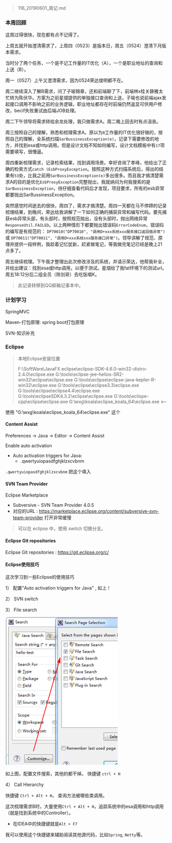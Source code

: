 > 116_20190601_周记.md

### 本周回顾

这周过得很快，现在都有点不记得了。

上周五就开始澄清需求了，上周四（0523）是版本日，周五（0524）澄清下月版本需求。

当时分了两个任务，一个是不记工作量的IT优化（A），一个是职业地址的查询和上送（B）。

周一（0527）上午又澄清需求，因为0524荣达俊明都不在。

周二继续深入了解B需求，问了子喻锦章，还和前端聊了下，前端林x桂关静雅太忙转为陈伏华。方案为之前星熠提供的单独接口查询和上送，子喻也说前端ajax发起接口调用不影响之前的业务逻辑，职业地址都存在时前端仍然返显可供用户修改，becif失败重试由后端JOB处理。

周二下午领导将需求转给余龙处理，我只做需求A。周二晚上回去时有点沮丧。

周三按照自己的理解，熟悉和梳理需求A。原以为`0`工作量的IT优化很好做的，按照自己的理解，全系统扫描`SarBussinessException(e)`，记录下需要修改的地方，并找到esa或http调用。但是设计文档不知如何编写，设计文档模板中有`17`项需要填写，很懵逼。

周四重新梳理需求，记录检索结果，找到调用场景。幸好咨询了孝峰，他给出了正确的检索方式`catch (EsbProxyException`。按照这种方式扫描系统后，得出的结果有`53`处，比我之前用`SarBussinessException(e)`多出很多。而且我才搞清楚需求A的目的是优化`EsbProxyException`完整抛出，我就纳闷为何我搜索的是`SarBussinessException`，待仔细查看代码后才发现，项目要求，所有的esb异常都要抛出SarBussinessException。

突然感觉时间逝去的很快，周四了，需求才搞清楚。周四一天都在马不停蹄的记录梳理结果，到晚间，荣达给我讲解了一下如何正确的捕获异常和编写代码。要先捕获esb异常头部，有头部时，按照规范抛出，没有头部时，抛出网络异常`ResponseUtil.FAILED`。以上两种情形下都要抛出错误码`ErrorCodeEnum`，错误码的编写是有规范的： `DP70010("DP70010", "调用D+xxx系统xxx服务接口返回值异常")` 或 `DP70011("DP70011", "调用D+xxx系统xxx服务接口异常")`。领导讲解了规范、原理并提供一段样例，我趁着记忆犹新，赶紧做笔记，等我做完笔记已经是晚上21点多了。

周五继续梳理。下午我才整理出此次修改涉及的系统，并请示荣达，他帮我补全，并给出建议：找到esa或http调用，以便于测试。星熠给了我fat环境下的测试url。周五18:12分后二组全员（除剑哥）去吃饭唱K。

> 此记录转移到QQ邮箱记事本中。


### 计划学习

SpringMVC

Maven-打包原理: spring boot打包原理

SVN-知识补充

### Eclipse

> 本地Eclipse安装位置
> 
> F:\SoftWare\JavaFX eclipse\eclipse-SDK-4.6.0-win32-distro-2.4.0\eclipse.exe
G:\tools\eclipse-jee-helios-SR2-win32\eclipse\eclipse.exe
G:\tools\eclipse\eclipse-java-kepler-R-win32\eclipse.exe
G:\tools\eclipse\eclipse3.3\eclipse.exe
G:\tools\eclipse\eclipse4.4\eclipse.exe
G:\tools\eclipseSDK4.3.2\eclipse\eclipse.exe
G:\tools\eclispe-cpp\eclipse\eclipse.exe
G:\wxg\koala\eclipse_koala_64\eclipse.exe  <--

使用 "G:\wxg\koala\eclipse_koala_64\eclipse.exe" 这个

#### Content Assist

Preferences -> Java -> Editor -> Content Assist

Enable auto activation
- Auto activation triggers for Java: 
    - .qwertyuiopasdfghjklzxcvbnm

`.qwertyuiopasdfghjklzxcvbnm` 把这个填入

#### SVN Team Provider

Eclipse Marketplace
- Subversive - SVN Team Provider 4.0.5
- 对应的URL : <https://marketplace.eclipse.org/content/subversive-svn-team-provider> 打开非常缓慢

> 可以在 eclipse 中，使用 switch 切换分支。

#### Eclipse Git repositories

Eclipse Git repositories : <https://git.eclipse.org/c/>

#### Eclipse使用技巧

这次学习到一些Eclipse的使用技巧

1） 配置"Auto activation triggers for Java" , 如上！

2） SVN switch

3） File search

![](./imgs/117_eclipse_search.png)

如上图，配置文件搜索，其他的都干掉。 快捷键 `ctrl + H`

4） Call Hierarchy

快捷键 `Ctrl + Alt + H`， 查询方法被哪些类调用。

这次梳理需求B时，大量使用`Ctrl + Alt + H`，追踪系统中的esa调用和http调用（就是找到系统中的Controller）。
- 在IDEA中的快捷键就是`Alt + F7`

我可以使用这个快捷键来辅助阅读其他源代码，比如`Spring`, `Netty`等。














